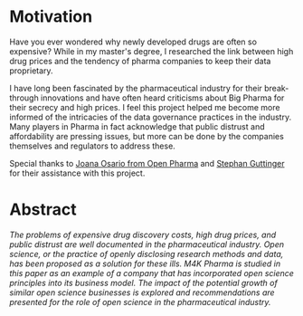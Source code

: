 # Motivation
Have you ever wondered why newly developed drugs are often so expensive? While in my master's degree, I researched the link between high drug prices and the tendency of pharma companies to keep their data proprietary.

I have long been fascinated by the pharmaceutical industry for their break-through innovations and have often heard criticisms about Big Pharma for their secrecy and high prices. I feel this project helped me become more informed of the intricacies of the data governance practices in the industry. Many players in Pharma in fact acknowledge that public distrust and affordability are pressing issues, but more can be done by the companies themselves and regulators to address these.

Special thanks to [Joana Osario from Open Pharma](https://www.openpharma.blog/about-us/) and [Stephan Guttinger](https://www.guttinger.co.uk/) for their assistance with this project.

# Abstract
*The problems of expensive drug discovery costs, high drug prices, and public distrust are well documented in the pharmaceutical industry. Open science, or the practice of openly disclosing research methods and data, has been proposed as a solution for these ills. M4K Pharma is studied in this paper as an example of a company that has incorporated open science principles into its business model. The impact of the potential growth of similar open science businesses is explored and recommendations are presented for the role of open science in the pharmaceutical industry.*

